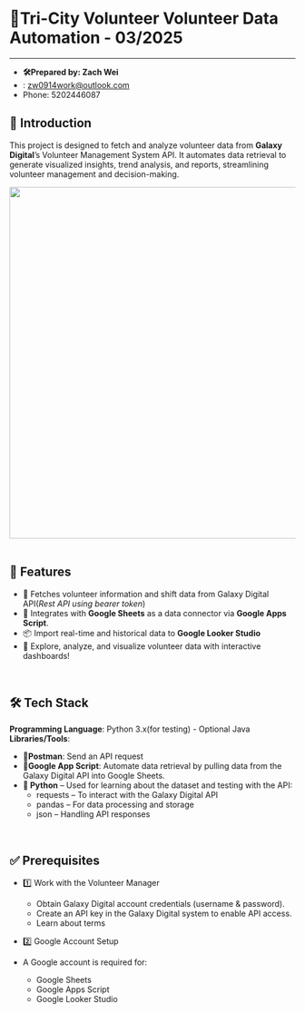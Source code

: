  # 🚀Tri-City Volunteer Volunteer Data Automation - 03/2025
-----------------------------------------------------------------------------------
 - **🛠️Prepared by: Zach Wei** 
- : zw0914work@outlook.com 
- Phone: 5202446087

## 📌 Introduction
This project is designed to fetch and analyze volunteer data from **Galaxy Digital**’s Volunteer Management System API. It automates data retrieval to generate visualized insights, trend analysis, and reports, streamlining volunteer management and decision-making.

<a href="url"><img src="https://github.com/user-attachments/assets/80219984-9a02-4c5b-9425-33bca9f02746" align="left" height="620" width="1000" ></a>


<p>&nbsp;</p>

## 🎯 Features
- 📡 Fetches volunteer information and shift data from Galaxy Digital API(*Rest API using bearer token*)
- 🔗 Integrates with **Google Sheets** as a data connector via **Google Apps Script**.
- 📦 Import real-time and historical data to **Google Looker Studio**
- 🚀 Explore, analyze, and visualize volunteer data with interactive dashboards!

<p>&nbsp;</p>

## 🛠️ Tech Stack
**Programming Language**: Python 3.x(for testing) - Optional 
                          Java
**Libraries/Tools**:
- **📨Postman**: Send an API request
- **🔄Google App Script**: Automate data retrieval by pulling data from the Galaxy Digital API into Google Sheets.
- **🐍 Python** – Used for learning about the dataset and testing with the API:
  - requests – To interact with the Galaxy Digital API
  - pandas – For data processing and storage
  - json – Handling API responses

<p>&nbsp;</p>

## ✅ Prerequisites
- 1️⃣ Work with the Volunteer Manager
  - Obtain Galaxy Digital account credentials (username & password).
  - Create an API key in the Galaxy Digital system to enable API access.
  - Learn about terms

- 2️⃣ Google Account Setup
 - A Google account is required for:
   - Google Sheets 
   - Google Apps Script 
   - Google Looker Studio 




